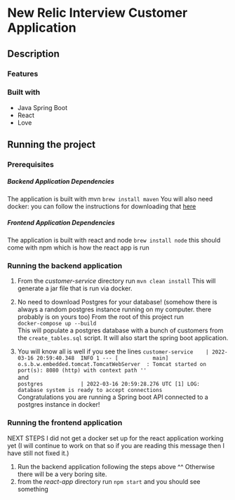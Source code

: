 # New Relic Interview Customer Application


## Description


### Features

### Built with

- Java Spring Boot
- React
- Love

## Running the project

### Prerequisites
##### Backend Application Dependencies
The application is built with mvn
`brew install maven`
You will also need docker: you can follow the instructions for downloading that [here](https://docs.docker.com/desktop/mac/install/)

##### Frontend Application Dependencies
The application is built with react and node
`brew install node`
this should come with npm which is how the react app is run

### Running the backend application

1. From the *customer-service* directory run `mvn clean install` This will generate a jar file that is run via docker.

2. No need to download Postgres for your database! (somehow there is always a random postgres instance running on my computer. there
probably is on yours too) From the root of this project run    
`docker-compose up --build`  
This will populate a postgres database with a bunch of customers from the `create_tables.sql` script.
It will also start the spring boot application.
3. You will know all is well if you see the lines
`customer-service    | 2022-03-16 20:59:40.348  INFO 1 --- [           main] o.s.b.w.embedded.tomcat.TomcatWebServer  : Tomcat started on port(s): 8080 (http) with context path ''`  
and  
`postgres            | 2022-03-16 20:59:28.276 UTC [1] LOG:  database system is ready to accept connections`  
Congratulations you are running a Spring boot API connected to a postgres instance in docker!

### Running the frontend application

NEXT STEPS I did not get a docker set up for the react application working yet
(I will continue to work on that so if you are reading this message then I have still not fixed it.)

1. Run the backend application following the steps above ^^ Otherwise there will be a very boring site.
2. from the *react-app* directory run `npm start` and you should see something

